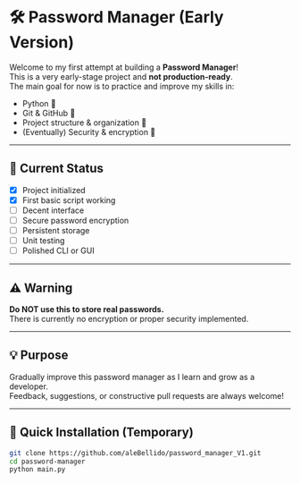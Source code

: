 # 🛠️ Password Manager (Early Version)

Welcome to my first attempt at building a **Password Manager**!  
This is a very early-stage project and **not production-ready**.  
The main goal for now is to practice and improve my skills in:

- Python 🐍  
- Git & GitHub 🧠  
- Project structure & organization 💼  
- (Eventually) Security & encryption 🔐

---

## 🚧 Current Status

- [x] Project initialized  
- [x] First basic script working  
- [ ] Decent interface  
- [ ] Secure password encryption  
- [ ] Persistent storage  
- [ ] Unit testing  
- [ ] Polished CLI or GUI  

---

## ⚠️ Warning

**Do NOT use this to store real passwords.**  
There is currently no encryption or proper security implemented.

---

## 💡 Purpose

Gradually improve this password manager as I learn and grow as a developer.  
Feedback, suggestions, or constructive pull requests are always welcome!

---

## 🔧 Quick Installation (Temporary)

```bash
git clone https://github.com/aleBellido/password_manager_V1.git
cd password-manager
python main.py
